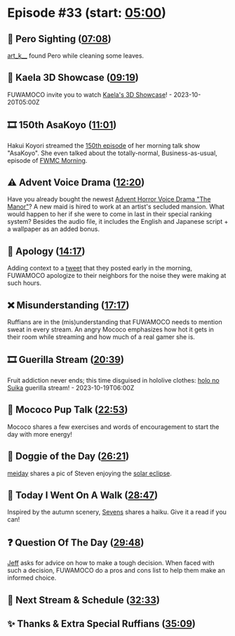 # Episode #33 (start: [05:00](https://youtu.be/1C4TFSqt_nk?t=05m00s))

## 👀 Pero Sighting ([07:08](https://youtu.be/1C4TFSqt_nk?t=07m08s))

[art_k__](https://twitter.com/art_k__/status/1711098409594347787) found Pero while cleaning some leaves.

## 🎥 Kaela 3D Showcase ([09:19](https://youtu.be/1C4TFSqt_nk?t=09m19s))

FUWAMOCO invite you to watch [Kaela's 3D Showcase](https://youtu.be/uMc2xEMA5Ek)! - 2023-10-20T05:00Z

## 🎞️ 150th AsaKoyo ([11:01](https://youtu.be/1C4TFSqt_nk?t=11m01s))

Hakui Koyori streamed the [150th episode](https://youtu.be/H-uit7xUB4E) of her morning talk show "AsaKoyo". She even talked about the totally-normal, Business-as-usual, episode of [FWMC Morning](https://youtu.be/H-uit7xUB4E?t=50m24s).

## ⚠️ Advent Voice Drama ([12:20](https://youtu.be/1C4TFSqt_nk?t=12m20s))

Have you already bought the newest [Advent Horror Voice Drama "The Manor"](https://shop.hololivepro.com/en/products/hololiveen_advent_horrorvoicedrama)? A new maid is hired to work at an artist's secluded mansion. What would happen to her if she were to come in last in their special ranking system? Besides the audio file, it includes the English and Japanese script + a wallpaper as an added bonus.

## 🙇 Apology ([14:17](https://youtu.be/1C4TFSqt_nk?t=14m17s))

Adding context to a [tweet](https://twitter.com/FUWAMOCO_en/status/1714613231782908080) that they posted early in the morning, FUWAMOCO apologize to their neighbors for the noise they were making at such hours.

## ❌ Misunderstanding ([17:17](https://youtu.be/1C4TFSqt_nk?t=17m17s))

Ruffians are in the (mis)understanding that FUWAMOCO needs to mention sweat in every stream. An angry Mococo emphasizes how hot it gets in their room while streaming and how much of a real gamer she is.

## 🎞️ Guerilla Stream ([20:39](https://youtu.be/1C4TFSqt_nk?t=20m39s))

Fruit addiction never ends; this time disguised in hololive clothes: [holo no Suika](https://youtu.be/wP1T96Bwwv0) guerilla stream! - 2023-10-19T06:00Z

## 📣 Mococo Pup Talk ([22:53](https://youtu.be/1C4TFSqt_nk?t=22m53s))

Mococo shares a few exercises and words of encouragement to start the day with more energy!

## 🐶 Doggie of the Day ([26:21](https://youtu.be/1C4TFSqt_nk?t=26m21s))

[meiday](https://twitter.com/meiday666/status/1713575685199953954) shares a pic of Steven enjoying the [solar eclipse](https://science.nasa.gov/eclipses/future-eclipses/eclipse-2023/).

## 🚶 Today I Went On A Walk ([28:47](https://youtu.be/1C4TFSqt_nk?t=28m47s))

Inspired by the autumn scenery, [Sevens](https://twitter.com/SevensAte9/status/1714466898820100337) shares a haiku. Give it a read if you can!

## ❓ Question Of The Day ([29:48](https://youtu.be/1C4TFSqt_nk?t=29m48s))

[Jeff](https://twitter.com/infjeff/status/1714116272957358445) asks for advice on how to make a tough decision. When faced with such a decision, FUWAMOCO do a pros and cons list to help them make an informed choice.

## 📅 Next Stream & Schedule ([32:33](https://youtu.be/1C4TFSqt_nk?t=32m33s))

## ✨ Thanks & Extra Special Ruffians ([35:09](https://youtu.be/1C4TFSqt_nk?t=35m09s))
